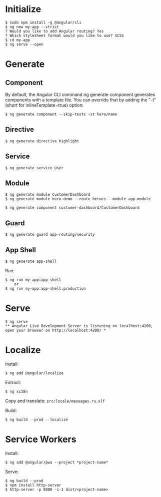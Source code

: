 Initialize
==========

```console
$ sudo npm install -g @angular/cli
$ ng new my-app --strict
? Would you like to add Angular routing? Yes
? Which stylesheet format would you like to use? SCSS
$ cd my-app
$ ng serve --open
```

Generate
========


Component
---------

By default, the Angular CLI command ng generate component generates components with a template file. You can override that by adding the "-t" (short for inlineTemplate=true) option:

```console
$ ng generate component --skip-tests -st hero/name
```

Directive
---------

```console
$ ng generate directive highlight
```

Service
-------

```console
$ ng generate service User
```


Module
------

```console
$ ng generate module CustomerDashboard
$ ng generate module hero-demo --route heroes --module app.module

$ ng generate component customer-dashboard/CustomerDashboard
```

Guard
-----

```console
$ ng generate guard app-routing/security
```


App Shell
---------

```console
$ ng generate app-shell
```

Run:

```console
$ ng run my-app:app-shell
    or 
$ ng run my-app:app-shell:production
```



Serve
=====

```console
$ ng serve
** Angular Live Development Server is listening on localhost:4200, open your browser on http://localhost:4200/ *
```

Localize
========

Install:

```console
$ ng add @angular/localize
```

Extract:

```console
$ ng xi18n
```

Copy and translate: `src/locale/messages.ru.xlf`

Build: 

```console
$ ng build --prod --localize
```

Service Workers
===============

Install: 

```console
$ ng add @angular/pwa --project *project-name*
```

Serve:

```console
$ ng build --prod
$ npm install http-server
$ http-server -p 8080 -c-1 dist/<project-name>
```
